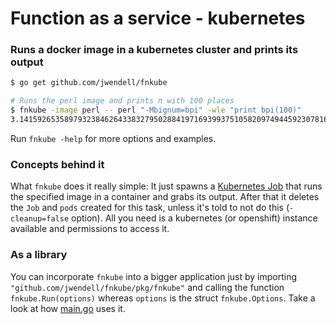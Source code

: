 # Function as a service - kubernetes
### Runs a docker image in a kubernetes cluster and prints its output

```sh
$ go get github.com/jwendell/fnkube

# Runs the perl image and prints π with 100 places
$ fnkube -image perl -- perl "-Mbignum=bpi" -wle "print bpi(100)"
3.141592653589793238462643383279502884197169399375105820974944592307816406286208998628034825342117068
```
Run `fnkube -help` for more options and examples.

### Concepts behind it
What `fnkube` does it really simple: It just spawns a [Kubernetes Job](https://kubernetes.io/docs/concepts/jobs/run-to-completion-finite-workloads/) that runs the specified image in a container and grabs its output. After that it deletes the `Job` and `pods` created for this task, unless it's told to not do this (`-cleanup=false` option).
All you need is a kubernetes (or openshift) instance available and permissions to access it.

### As a library
You can incorporate `fnkube` into a bigger application just by importing `"github.com/jwendell/fnkube/pkg/fnkube"` and calling the function `fnkube.Run(options)` whereas `options` is the struct `fnkube.Options`. Take a look at how [main.go](https://github.com/jwendell/fnkube/blob/master/main.go) uses it.
